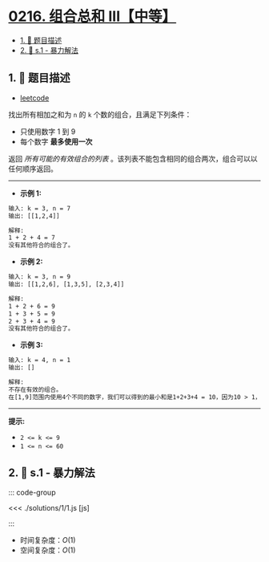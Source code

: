 # [0216. 组合总和 III【中等】](https://github.com/tnotesjs/TNotes.leetcode/tree/main/notes/0216.%20%E7%BB%84%E5%90%88%E6%80%BB%E5%92%8C%20III%E3%80%90%E4%B8%AD%E7%AD%89%E3%80%91)

<!-- region:toc -->

- [1. 📝 题目描述](#1--题目描述)
- [2. 🎯 s.1 - 暴力解法](#2--s1---暴力解法)

<!-- endregion:toc -->

## 1. 📝 题目描述

- [leetcode](https://leetcode.cn/problems/combination-sum-iii/)

找出所有相加之和为 `n` 的 `k` 个数的组合，且满足下列条件：

- 只使用数字 1 到 9
- 每个数字 **最多使用一次**

返回 _所有可能的有效组合的列表_ 。该列表不能包含相同的组合两次，组合可以以任何顺序返回。

---

- **示例 1:**

```txt
输入: k = 3, n = 7
输出: [[1,2,4]]

解释:
1 + 2 + 4 = 7
没有其他符合的组合了。
```

- **示例 2:**

```txt
输入: k = 3, n = 9
输出: [[1,2,6], [1,3,5], [2,3,4]]

解释:
1 + 2 + 6 = 9
1 + 3 + 5 = 9
2 + 3 + 4 = 9
没有其他符合的组合了。
```

- **示例 3:**

```txt
输入: k = 4, n = 1
输出: []

解释:
不存在有效的组合。
在[1,9]范围内使用4个不同的数字，我们可以得到的最小和是1+2+3+4 = 10，因为10 > 1，没有有效的组合。
```

---

**提示:**

- `2 <= k <= 9`
- `1 <= n <= 60`

## 2. 🎯 s.1 - 暴力解法

::: code-group

<<< ./solutions/1/1.js [js]

:::

- 时间复杂度：$O(1)$
- 空间复杂度：$O(1)$
